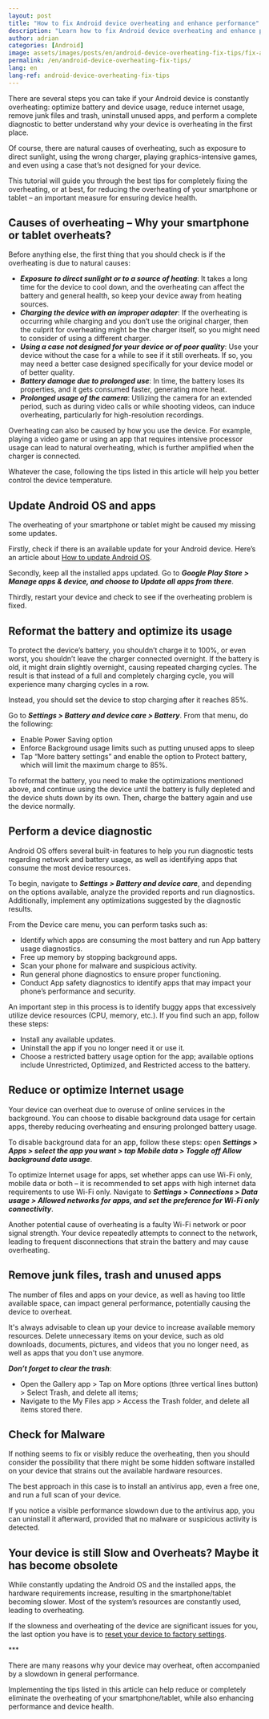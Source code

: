 ```yaml
---
layout: post
title: "How to fix Android device overheating and enhance performance"
description: "Learn how to fix Android device overheating and enhance performance with these tips. Keep your smartphone or tablet running smoothly and efficiently!"
author: adrian
categories: [Android]
image: assets/images/posts/en/android-device-overheating-fix-tips/fix-android-device-overheating.png
permalink: /en/android-device-overheating-fix-tips/
lang: en
lang-ref: android-device-overheating-fix-tips
---
```


There are several steps you can take if your Android device is constantly overheating: optimize battery and device usage, reduce internet usage, remove junk files and trash, uninstall unused apps, and perform a complete diagnostic to better understand why your device is overheating in the first place.

Of course, there are natural causes of overheating, such as exposure to direct sunlight, using the wrong charger, playing graphics-intensive games, and even using a case that’s not designed for your device.

This tutorial will guide you through the best tips for completely fixing the overheating, or at best, for reducing the overheating of your smartphone or tablet – an important measure for ensuring device health.

## Causes of overheating – Why your smartphone or tablet overheats?

Before anything else, the first thing that you should check is if the overheating is due to natural causes:
- ***Exposure to direct sunlight or to a source of heating***: It takes a long time for the device to cool down, and the overheating can affect the battery and general health, so keep your device away from heating sources.
- ***Charging the device with an improper adapter***: If the overheating is occurring while charging and you don’t use the original charger, then the culprit for overheating might be the charger itself, so you might need to consider of using a different charger.
- ***Using a case not designed for your device or of poor quality***: Use your device without the case for a while to see if it still overheats. If so, you may need a better case designed specifically for your device model or of better quality.
- ***Battery damage due to prolonged use***: In time, the battery loses its properties, and it gets consumed faster, generating more heat.
- ***Prolonged usage of the camera***: Utilizing the camera for an extended period, such as during video calls or while shooting videos, can induce overheating, particularly for high-resolution recordings.

Overheating can also be caused by how you use the device. For example, playing a video game or using an app that requires intensive processor usage can lead to natural overheating, which is further amplified when the charger is connected.

Whatever the case, following the tips listed in this article will help you better control the device temperature.

## Update Android OS and apps

The overheating of your smartphone or tablet might be caused my missing some updates.

Firstly, check if there is an available update for your Android device. Here’s an article about [How to update Android OS]({{site.baseurl}}/en/android-update-upgrade/).

Secondly, keep all the installed apps updated. Go to ***Google Play Store > Manage apps & device, and choose to Update all apps from there***.

Thirdly, restart your device and check to see if the overheating problem is fixed.

## Reformat the battery and optimize its usage

To protect the device’s battery, you shouldn’t charge it to 100%, or even worst, you shouldn’t leave the charger connected overnight. If the battery is old, it might drain slightly overnight, causing repeated charging cycles. The result is that instead of a full and completely charging cycle, you will experience many charging cycles in a row.

Instead, you should set the device to stop charging after it reaches 85%.

Go to ***Settings > Battery and device care > Battery***. From that menu, do the following:
- Enable Power Saving option
- Enforce Background usage limits such as putting unused apps to sleep
- Tap “More battery settings” and enable the option to Protect battery, which will limit the maximum charge to 85%.

To reformat the battery, you need to make the optimizations mentioned above, and continue using the device until the battery is fully depleted and the device shuts down by its own. Then, charge the battery again and use the device normally.

## Perform a device diagnostic

Android OS offers several built-in features to help you run diagnostic tests regarding network and battery usage, as well as identifying apps that consume the most device resources.

To begin, navigate to ***Settings > Battery and device care***, and depending on the options available, analyze the provided reports and run diagnostics. Additionally, implement any optimizations suggested by the diagnostic results.

From the Device care menu, you can perform tasks such as:
- Identify which apps are consuming the most battery and run App battery usage diagnostics.
- Free up memory by stopping background apps.
- Scan your phone for malware and suspicious activity.
- Run general phone diagnostics to ensure proper functioning.
- Conduct App safety diagnostics to identify apps that may impact your phone’s performance and security.

An important step in this process is to identify buggy apps that excessively utilize device resources (CPU, memory, etc.). If you find such an app, follow these steps:
- Install any available updates.
- Uninstall the app if you no longer need it or use it.
- Choose a restricted battery usage option for the app; available options include Unrestricted, Optimized, and Restricted access to the battery.

## Reduce or optimize Internet usage

Your device can overheat due to overuse of online services in the background. You can choose to disable background data usage for certain apps, thereby reducing overheating and ensuring prolonged battery usage.

To disable background data for an app, follow these steps: open ***Settings > Apps > select the app you want > tap Mobile data > Toggle off Allow background data usage***.

To optimize Internet usage for apps, set whether apps can use Wi-Fi only, mobile data or both – it is recommended to set apps with high internet data requirements to use Wi-Fi only. Navigate to ***Settings > Connections > Data usage > Allowed networks for apps, and set the preference for Wi-Fi only connectivity***.

Another potential cause of overheating is a faulty Wi-Fi network or poor signal strength. Your device repeatedly attempts to connect to the network, leading to frequent disconnections that strain the battery and may cause overheating.

## Remove junk files, trash and unused apps

The number of files and apps on your device, as well as having too little available space, can impact general performance, potentially causing the device to overheat.

It's always advisable to clean up your device to increase available memory resources. Delete unnecessary items on your device, such as old downloads, documents, pictures, and videos that you no longer need, as well as apps that you don't use anymore.

***Don’t forget to clear the trash***:
- Open the Gallery app > Tap on More options (three vertical lines button) > Select Trash, and delete all items; 
- Navigate to the My Files app > Access the Trash folder, and delete all items stored there.


## Check for Malware

If nothing seems to fix or visibly reduce the overheating, then you should consider the possibility that there might be some hidden software installed on your device that strains out the available hardware resources.

The best approach in this case is to install an antivirus app, even a free one, and run a full scan of your device.

If you notice a visible performance slowdown due to the antivirus app, you can uninstall it afterward, provided that no malware or suspicious activity is detected.

## Your device is still Slow and Overheats? Maybe it has become obsolete

While constantly updating the Android OS and the installed apps, the hardware requirements increase, resulting in the smartphone/tablet becoming slower. Most of the system’s resources are constantly used, leading to overheating.

If the slowness and overheating of the device are significant issues for you, the last option you have is to [reset your device to factory settings]({{site.baseurl}}/en/reset-android-to-factory-settings/).

<div class="post-bottom-stars">***</div>

There are many reasons why your device may overheat, often accompanied by a slowdown in general performance.

Implementing the tips listed in this article can help reduce or completely eliminate the overheating of your smartphone/tablet, while also enhancing performance and device health.
